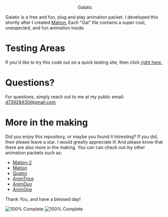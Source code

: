 <p align="center"> Galatic

  
Galatic is a free and fun, plug and play animation packet.
I developed this shortly after I created [Mation.](https://github.com/The3DP/Mation.github.io)
Each "Gal" file contains a super cool, unexpected, and fun animation inside. 
# Testing Areas
If you'd like to try this code out on a quick testing site,
then click [right here.](https://www.w3schools.com/html/tryit.asp?filename=tryhtml_default)
# Questions?
For questions, simply reach out to me at my public email:
d73928430@gmail.com
# More in the making
Did you enjoy this repository, or maybe you found it intresting? If you did, then please leave a star. I would greatly appreciate it! And please know that there are also more in the making. You can can check out my other animation packets such as:

- [Mation-2](https://github.com/The3DP/Mation-2)
- [Mation](https://github.com/The3DP/Mation.github.io)
- [Quatro](https://github.com/The3DP/Quatro.github.io)
- [AnimTrice](https://github.com/The3DP/AnimTrice.github.io)
- [AnimDuo](https://github.com/The3DP/AnimDuo.github.io)
- [AnimOne](https://github.com/The3DP/AnimOne.github.io)

Thank You, and have a blessed day!

![100% Complete](https://img.shields.io/badge/Progress-100%25-darkgreen)
![100% Complete](https://img.shields.io/badge/README-100%25-darkgreen)
